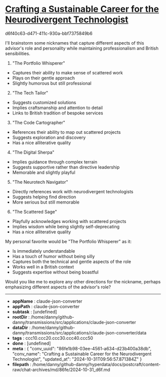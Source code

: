 # [Crafting a Sustainable Career for the Neurodivergent Technologist](https://claude.ai/chat/86fe1b98-03ee-4561-a634-d23b400a38db)

d6f40c63-d471-411c-930a-bbf7375849b6

 I'll brainstorm some nicknames that capture different aspects of this advisor's role and personality while maintaining professionalism and British sensibilities.

1. "The Portfolio Whisperer"
- Captures their ability to make sense of scattered work
- Plays on their gentle approach
- Slightly humorous but still professional

2. "The Tech Tailor"
- Suggests customized solutions
- Implies craftsmanship and attention to detail
- Links to British tradition of bespoke services

3. "The Code Cartographer"
- References their ability to map out scattered projects
- Suggests exploration and discovery
- Has a nice alliterative quality

4. "The Digital Sherpa"
- Implies guidance through complex terrain
- Suggests supportive rather than directive leadership
- Memorable and slightly playful

5. "The Neurotech Navigator"
- Directly references work with neurodivergent technologists
- Suggests helping find direction
- More serious but still memorable

6. "The Scattered Sage"
- Playfully acknowledges working with scattered projects
- Implies wisdom while being slightly self-deprecating
- Has a nice alliterative quality

My personal favorite would be "The Portfolio Whisperer" as it:
- Is immediately understandable
- Has a touch of humor without being silly
- Captures both the technical and gentle aspects of the role
- Works well in a British context
- Suggests expertise without being boastful

Would you like me to explore any other directions for the nickname, perhaps emphasizing different aspects of the advisor's role?

---

* **appName** : claude-json-converter
* **appPath** : claude-json-converter
* **subtask** : [undefined]
* **rootDir** : /home/danny/github-danny/transmissions/src/applications/claude-json-converter
* **dataDir** : /home/danny/github-danny/transmissions/src/applications/claude-json-converter/data
* **tags** : ccc10.ccc20.ccc30.ccc40.ccc50
* **done** : [undefined]
* **meta** : {
  "conv_uuid": "86fe1b98-03ee-4561-a634-d23b400a38db",
  "conv_name": "Crafting a Sustainable Career for the Neurodivergent Technologist",
  "updated_at": "2024-10-31T09:56:57.871384Z"
}
* **filepath** : /home/danny/github-danny/hyperdata/docs/postcraft/content-raw/chat-archives/md/86fe/2024-10-31_d6f.md
